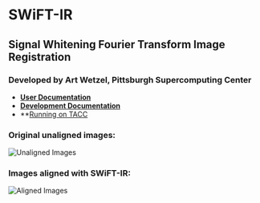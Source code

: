 # SWiFT-IR

## Signal Whitening Fourier Transform Image Registration

### Developed by Art Wetzel, Pittsburgh Supercomputing Center

* **[User Documentation](docs/user/README.md)**
* **[Development Documentation](docs/development/README.md)**
* **[Running on TACC](docs/tacc/README.md)

### Original unaligned images:

![Unaligned Images](tests/unaligned.gif?raw=true "Unaligned Images")


### Images aligned with SWiFT-IR:

![Aligned Images](tests/aligned.gif?raw=true "Aligned Images")


